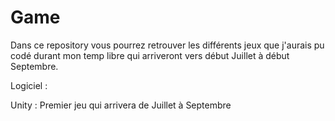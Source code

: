 # Game

Dans ce repository vous pourrez retrouver les différents jeux que j'aurais pu codé durant mon temp libre qui arriveront vers début Juillet à début Septembre.



Logiciel : 

Unity : Premier jeu qui arrivera de Juillet à Septembre



